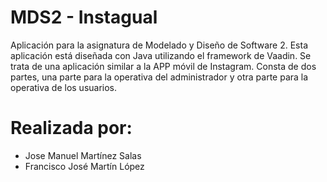 # MDS2 - Instagual

Aplicación para la asignatura de Modelado y Diseño de Software 2. Esta aplicación está diseñada con Java utilizando el framework de Vaadin.  Se trata de una aplicación similar a la APP móvil de Instagram. Consta de dos partes, una parte para la operativa del administrador y otra parte para la operativa de los usuarios.

# Realizada por:

   - Jose Manuel Martínez Salas
   - Francisco José Martín López
